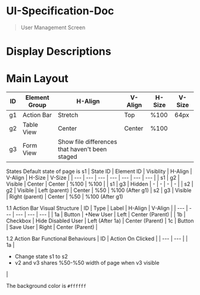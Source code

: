 # UI-Specification-Doc

> User Management Screen

# Display Descriptions
# Main Layout
| ID | Element Group | H-Align | V-Align | H-Size | V-Size |
| --- | --- | --- | --- | --- | --- |
| g1 | Action Bar | Stretch | Top | %100 | 64px
| g2 | Table View | Center | Center | %100 | 
| g3 | Form View | Show file differences that haven't been staged |

States
Default state of page is s1
| State ID | Element ID | Visiblity | H-Align | V-Align | H-Size | V-Size |
| --- | --- | --- | --- | --- | --- | --- |
| s1 | g2 | Visible | Center | Center | %100 | %100 |
| s1 | g3 | Hidden | - | - | - | - |
| s2 | g2 | Visible | Left (parent) | Center | %50 | %100 (After g1)
| s2 | g3 | Visible | Right (parent) | Center | %50 | %100 (After g1)

1.1 Action Bar Visual Structure
| ID | Type | Label | H-Align | V-Align |
| --- | --- | --- | --- | --- |
| 1a | Button | +New User | Left | Center (Parent) |
| 1b | Checkbox | Hide Disabled User | Left (After 1a) | Center (Parent)
| 1c | Button | Save User | Right | Center (Parent) |

1.2 Action Bar Functional Behaviours
| ID | Action On Clicked |
| --- | --- |
| 1a | <ul><li>Change state s1 to s2</li><li>v2 and v3 shares %50-%50 width of page when v3 visible</li></ul> |

The background color is `#ffffff`
